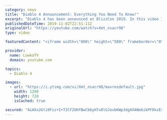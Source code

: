 ```yaml
---
category: news
title: "Diablo 4 Announcement: Everything You Need To Know!"
excerpt: "Diablo 4 has been announced at BlizzCon 2019. In this video I go over everything you need to know about this upcoming Blizzard Entertainment game."
publishedDateTime: 2019-11-02T22:51:11Z
originalUrl: "https://youtube.com/watch?v=Xmt_nsacr98"
type: video

featuredContent: "<iframe width=\"800\" height=\"500\" frameborder=\"0\" src=\"https://www.youtube.com/embed/Xmt_nsacr98\" allow=\"accelerometer; autoplay; encrypted-media; gyroscope; picture-in-picture\" allowfullscreen></iframe>"

provider:
  name: LowkoTV
  domain: youtube.com

topics:
  - Diablo 4

images:
  - url: "https://i.ytimg.com/vi/Xmt_nsacr98/maxresdefault.jpg"
    width: 1280
    height: 720
    isCached: true

secured: "AiAXx2Gti0Fsz+I+T2CF2UHfBwCb6yH7x8lGJovbKWp3dgXXANe6ikPF8kzEs0Q7ODPW7M3jmIA1pqvPAClP3o84v9j/8YyYLYEMq2FIpENpnzmnoLZskqzo1ewSjuguHuBE03KuqumkX+nCDoKFZaI8At/hULsZy4TQLY3dHDk0K1e675hlj1WC+huriaqC/WikCyu2umtmLWXwFABBDq4yWA3lHkDB7Q3YdxbUpF1uZzEFgzTJdsOjXDhp3/ik0Wed5nzlZtR0Vo6WhrmQkMRddNULjX2Er2z1XO4lFYU3oWyl7bSkn+QKlyeF9ZX3fsysYAe6iCvKPrtJekOhVB/rphfDPQSoqEOvQqxExQmxsM4CoZpYW/lhUA/1nlvJrQnF6opc9Kfxwgvzdk9tKsZHvDlBUXDrdupdZQpQ77p7n34GGwRw1pqr7b7n78sF;l5+6auYUbBl7RMoJ2Rh4/A=="
---
```


